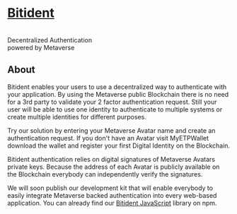 <p align="center">
  <a href="https://bitident.com/">
    <h1>Bitident</h1>
  </a>
  <br>
  Decentralized Authentication
  <br>
  powered by Metaverse
</p>

## About
Bitident enables your users to use a decentralized way to authenticate with your application. By using the Metaverse public Blockchain there is no need for a 3rd party to validate your 2 factor authentication request. Still your user will be able to use one identity to authenticate to multiple systems or create multiple identities for different purposes.

Try our solution by entering your Metaverse Avatar name and create an authentication request. If you don't have an Avatar visit MyETPWallet download the wallet and register your first Digital Identity on the Blockchain.

Bitident authentication relies on digital signatures of Metaverse Avatars private keys. Because the address of each Avatar is publicly available on the Blockchain everybody can independently verify the signatures.

We will soon publish our development kit that will enable everybody to easily integrate Metaverse backed authentication into every web-based application. You can already find our [Bitident JavaScript](https://www.npmjs.com/package/bitident) library on npm.